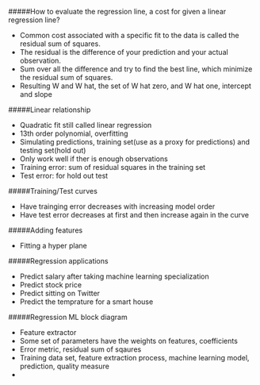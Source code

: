 #####How to evaluate the regression line, a cost for given a linear regression line?
* Common cost associated with a specific fit to the data is called the residual sum of squares. 
* The residual is the difference of your prediction and your actual observation.
* Sum over all the difference and try to find the best line, which minimize the residual sum of squares.
* Resulting W and W hat, the set of W hat zero, and W hat one, intercept and slope

#####Linear relationship
* Quadratic fit still called linear regression
* 13th order polynomial, overfitting
* Simulating predictions, training set(use as a proxy for predictions) and testing set(hold out)
* Only work well if ther is enough observations
* Training error: sum of residual squares in the training set
* Test error: for hold out test 

#####Training/Test curves
* Have trainging error decreases with increasing model order
* Have test error decreases at first and then increase again in the curve

#####Adding features
* Fitting a hyper plane

#####Regression applications
* Predict salary after taking machine learning specialization
* Predict stock price
* Predict sitting on Twitter
* Predict the temprature for a smart house

#####Regression ML block diagram
* Feature extractor
* Some set of parameters have the weights on features, coefficients
* Error metric, residual sum of sqaures
* Training data set, feature extraction process, machine learning model, prediction, quality measure
* 

